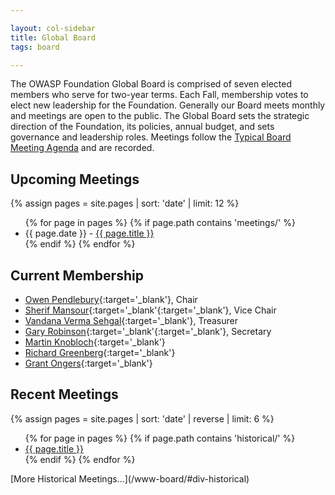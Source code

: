 ```yaml
---

layout: col-sidebar
title: Global Board
tags: board

---
```


The OWASP Foundation Global Board is comprised of seven elected members who serve for two-year terms. Each Fall, membership votes to elect new leadership for the Foundation. Generally our Board meets monthly and meetings are open to the public. The Global Board sets the strategic direction of the Foundation, its policies, annual budget, and sets governance and leadership roles. Meetings follow the [Typical Board Meeting Agenda](/www-board/typical_agenda) and are recorded. 

## Upcoming Meetings
{% assign pages = site.pages | sort: 'date' | limit: 12 %}
<ul>
{% for page in pages %}
 {% if page.path contains 'meetings/' %}
 <li>{{ page.date }} - <a href='/www-board{{ page.url }}'>{{ page.title }}</a></li>
 {% endif %}
{% endfor %}
</ul>

## Current Membership
* [Owen Pendlebury](mailto:owen.pendlebury@owasp.org?subject=OWASP%20Global%20Board){:target='_blank'}, Chair
* [Sherif Mansour](mailto:sherif.mansour@owasp.org?subject=OWASP%20Global%20Board){:target='_blank'{:target='_blank'}, Vice Chair
* [Vandana Verma Sehgal](mailto:Vandana.verma@owasp.org?subject=OWASP%20Global%20Board){:target='_blank'}, Treasurer
* [Gary Robinson](mailto:gary.robinson@owasp.org?subject=OWASP%20Global%20Board){:target='_blank'{:target='_blank'}, Secretary
* [Martin Knobloch](mailto:martin.knobloch@owasp.org?subject=OWASP%20Global%20Board){:target='_blank'}
* [Richard Greenberg](mailto:richard.greenberg@owasp.org?subject=OWASP%20Global%20Board){:target='_blank'}
* [Grant Ongers](mailto:grant.ongers@owasp.org?subject=OWASP%20Global%20Board){:target='_blank'}


## Recent Meetings
{% assign pages = site.pages | sort: 'date' | reverse | limit: 6 %}
<ul>
{% for page in pages %}
 {% if page.path contains 'historical/' %}
 <li><a href='/www-board{{ page.url }}'>{{ page.title }}</a></li>
 {% endif %}
{% endfor %}
</ul>
[More Historical Meetings...](/www-board/#div-historical)


